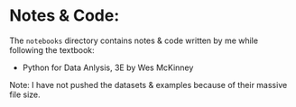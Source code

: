 # Notes & Code:

The `notebooks` directory contains notes & code written by me while following the textbook:
- Python for Data Anlysis, 3E by Wes McKinney

Note: I have not pushed the datasets & examples because of their massive file size.
